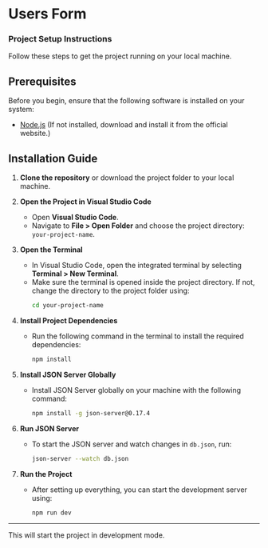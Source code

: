 <h1 text-center> Users Form</h1>

<h3>Project Setup Instructions</h3>

Follow these steps to get the project running on your local machine.

## Prerequisites

Before you begin, ensure that the following software is installed on your system:

- [Node.js](https://nodejs.org/en/) (If not installed, download and install it from the official website.)

## Installation Guide

1. **Clone the repository** or download the project folder to your local machine.

2. **Open the Project in Visual Studio Code**

   - Open **Visual Studio Code**.
   - Navigate to **File > Open Folder** and choose the project directory:  
     `your-project-name`.

3. **Open the Terminal**

   - In Visual Studio Code, open the integrated terminal by selecting **Terminal > New Terminal**.
   - Make sure the terminal is opened inside the project directory. If not, change the directory to the project folder using:
     ```bash
     cd your-project-name
     ```

4. **Install Project Dependencies**

   - Run the following command in the terminal to install the required dependencies:
     ```bash
     npm install
     ```

5. **Install JSON Server Globally**

   - Install JSON Server globally on your machine with the following command:
     ```bash
     npm install -g json-server@0.17.4
     ```

6. **Run JSON Server**

   - To start the JSON server and watch changes in `db.json`, run:
     ```bash
     json-server --watch db.json
     ```

7. **Run the Project**

   - After setting up everything, you can start the development server using:
     ```bash
     npm run dev
     ```

---

This will start the project in development mode.

